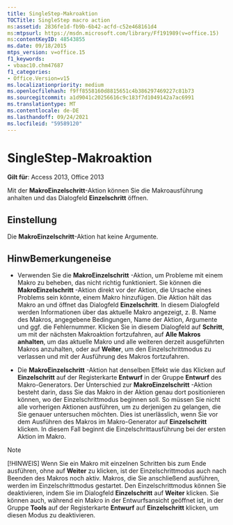 ```yaml
---
title: SingleStep-Makroaktion
TOCTitle: SingleStep macro action
ms:assetid: 2836fe1d-fb9b-6b42-acfd-c52e468161d4
ms:mtpsurl: https://msdn.microsoft.com/library/Ff191989(v=office.15)
ms:contentKeyID: 48543855
ms.date: 09/18/2015
mtps_version: v=office.15
f1_keywords:
- vbaac10.chm47687
f1_categories:
- Office.Version=v15
ms.localizationpriority: medium
ms.openlocfilehash: f9ff8558160d8815651c4b386297469227c81b73
ms.sourcegitcommit: a1d9041c20256616c9c183f7d1049142a7ac6991
ms.translationtype: MT
ms.contentlocale: de-DE
ms.lasthandoff: 09/24/2021
ms.locfileid: "59589120"
---
```

# <a name="singlestep-macro-action"></a>SingleStep-Makroaktion

**Gilt für**: Access 2013, Office 2013

Mit der **MakroEinzelschritt**-Aktion können Sie die Makroausführung anhalten und das Dialogfeld **Einzelschritt** öffnen.

## <a name="setting"></a>Einstellung

Die **MakroEinzelschritt**-Aktion hat keine Argumente.

## <a name="remarks"></a>HinwBemerkungeneise

- Verwenden Sie die **MakroEinzelschritt** -Aktion, um Probleme mit einem Makro zu beheben, das nicht richtig funktioniert. Sie können die **MakroEinzelschritt** -Aktion direkt vor der Aktion, die Ursache eines Problems sein könnte, einem Makro hinzufügen. Die Aktion hält das Makro an und öffnet das Dialogfeld **Einzelschritt**. In diesem Dialogfeld werden Informationen über das aktuelle Makro angezeigt, z. B. Name des Makros, angegebene Bedingungen, Name der Aktion, Argumente und ggf. die Fehlernummer. Klicken Sie in diesem Dialogfeld auf **Schritt**, um mit der nächsten Makroaktion fortzufahren, auf **Alle Makros anhalten**, um das aktuelle Makro und alle weiteren derzeit ausgeführten Makros anzuhalten, oder auf **Weiter**, um den Einzelschrittmodus zu verlassen und mit der Ausführung des Makros fortzufahren.

- Die **MakroEinzelschritt** -Aktion hat denselben Effekt wie das Klicken auf **Einzelschritt** auf der Registerkarte **Entwurf** in der Gruppe **Entwurf** des Makro-Generators. Der Unterschied zur **MakroEinzelschritt** -Aktion besteht darin, dass Sie das Makro in der Aktion genau dort positionieren können, wo der Einzelschrittmodus beginnen soll. So müssen Sie nicht alle vorherigen Aktionen ausführen, um zu derjenigen zu gelangen, die Sie genauer untersuchen möchten. Dies ist unerlässlich, wenn Sie vor dem Ausführen des Makros im Makro-Generator auf **Einzelschritt** klicken. In diesem Fall beginnt die Einzelschrittausführung bei der ersten Aktion im Makro.

> [!NOTE]
> [!HINWEIS] Wenn Sie ein Makro mit einzelnen Schritten bis zum Ende ausführen, ohne auf **Weiter** zu klicken, ist der Einzelschrittmodus auch nach Beenden des Makros noch aktiv. Makros, die Sie anschließend ausführen, werden im Einzelschrittmodus gestartet. Den Einzelschrittmodus können Sie deaktivieren, indem Sie im Dialogfeld **Einzelschritt** auf **Weiter** klicken. Sie können auch, während ein Makro in der Entwurfsansicht geöffnet ist, in der Gruppe **Tools** auf der Registerkarte **Entwurf** auf **Einzelschritt** klicken, um diesen Modus zu deaktivieren.
